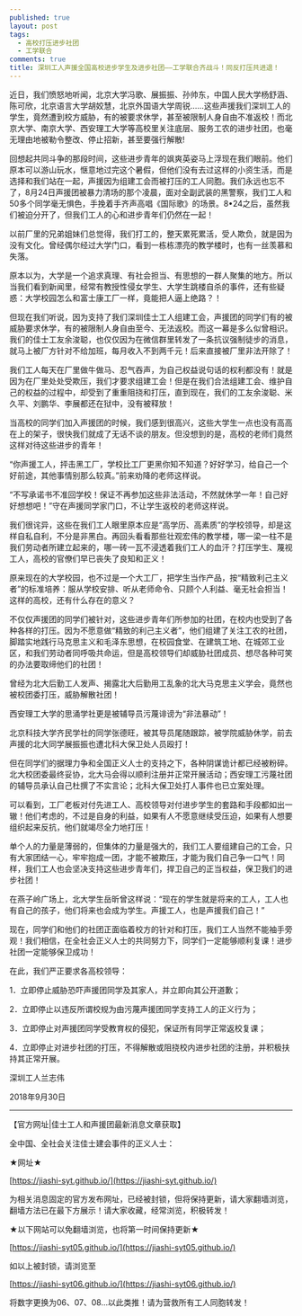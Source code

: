 ```yaml
---
published: true
layout: post
tags:
  - 高校打压进步社团
  - 工学联合
comments: true
title: 深圳工人声援全国高校进步学生及进步社团——工学联合齐战斗！同反打压共进退！
---
```


近日，我们愤怒地听闻，北京大学冯歌、展振振、孙帅东，中国人民大学杨舒涵、陈可欣，北京语言大学胡姣慧，北京外国语大学周锐……这些声援我们深圳工人的学生，竟然遭到校方威胁，有的被要求休学，甚至被限制人身自由不准返校！而北京大学、南京大学、西安理工大学等高校里关注底层、服务工农的进步社团，也毫无理由地被勒令整改、停止招新，甚至要强行解散!

回想起共同斗争的那段时间，这些进步青年的飒爽英姿马上浮现在我们眼前。他们原本可以游山玩水，惬意地过完这个暑假，但他们没有去过这样的小资生活，而是选择和我们站在一起，声援因为组建工会而被打压的工人同胞。我们永远也忘不了，8月24日声援团被暴力清场的那个凌晨，面对全副武装的黑警察，我们工人和50多个同学毫无惧色，手挽着手齐声高唱《国际歌》的场景。8•24之后，虽然我们被迫分开了，但我们工人的心和进步青年们仍然在一起！


以前厂里的兄弟姐妹们总觉得，我们打工的，整天累死累活，受人欺负，就是因为没有文化。曾经偶尔经过大学门口，看到一栋栋漂亮的教学楼时，也有一丝羡慕和失落。

原本以为，大学是一个追求真理、有社会担当、有思想的一群人聚集的地方。所以当我们看到新闻里，经常有教授性侵女学生、大学生跳楼自杀的事件，还有些疑惑：大学校园怎么和富士康工厂一样，竟能把人逼上绝路？！

但现在我们听说，因为支持了我们深圳佳士工人组建工会，声援团的同学们有的被威胁要求休学，有的被限制人身自由至今、无法返校。而这一幕是多么似曾相识。我们的佳士工友余浚聪，也仅仅因为在微信群里转发了一条抗议强制徒步的消息，就马上被厂方针对不给加班，每月收入不到两千元！后来直接被厂里非法开除了！

我们工人每天在厂里做牛做马、忍气吞声，为自己权益说句话的权利都没有！就是因为在厂里处处受欺压，我们才要求组建工会！但是在我们合法组建工会、维护自己的权益的过程中，却受到了重重阻挠和打压，直到现在，我们的工友余浚聪、米久平、刘鹏华、李展都还在狱中，没有被释放！

当高校的同学们加入声援团的时候，我们感到很高兴，这些大学生一点也没有高高在上的架子，很快我们就成了无话不谈的朋友。但没想到的是，高校的老师们竟然这样对待这些进步的青年！

“你声援工人，抨击黑工厂，学校比工厂更黑你知不知道？好好学习，给自己一个好前途，其他事情别那么较真。”前来劝降的老师这样说。

“不写承诺书不准回学校！保证不再参加这些非法活动，不然就休学一年！自己好好想想吧！”守在声援同学家门口，不让学生返校的老师这样说。

我们很诧异，这些在我们工人眼里原本应是“高学历、高素质”的学校领导，却是这样自私自利，不分是非黑白。再回头看看那些壮观宏伟的教学楼，哪一梁一柱不是我们劳动者所建立起来的，哪一砖一瓦不浸透着我们工人的血汗？打压学生、蔑视工人，高校的官僚们早已丧失了良知和正义！

原来现在的大学校园，也不过是一个大工厂，把学生当作产品，按“精致利己主义者”的标准培养：服从学校安排、听从老师命令、只顾个人利益、毫无社会担当！这样的高校，还有什么存在的意义？


不仅仅声援团的同学们被针对，这些进步青年们所参加的社团，在校内也受到了各种各样的打压。因为不愿意做“精致的利己主义者”，他们组建了关注工农的社团，脚踏实地践行马克思主义和毛泽东思想，在校园食堂、在建筑工地、在城郊工业区，和我们劳动者同呼吸共命运，但是高校领导们却威胁社团成员、想尽各种可笑的办法要取缔他们的社团！

曾经为北大后勤工人发声、揭露北大后勤用工乱象的北大马克思主义学会，竟然也被校团委打压，威胁解散社团！

西安理工大学的思涌学社更是被辅导员污蔑诽谤为“非法暴动”！

北京科技大学齐民学社的同学张德旺，被其导员尾随跟踪，被学院威胁休学，前去声援的北大同学展振振也遭北科大保卫处人员殴打！

但在同学们的据理力争和全国正义人士的支持之下，各种阴谋诡计都已经被粉碎。北大校团委最终妥协，北大马会得以顺利注册并正常开展活动；西安理工污蔑社团的辅导员承认自己杜撰了不实言论；北科大保卫处打人事件也已立案处理。

可以看到，工厂老板对付先进工人、高校领导对付进步学生的套路和手段都如出一辙！他们考虑的，不过是自身的利益，如果有人不愿意继续受压迫，如果有人想要组织起来反抗，他们就竭尽全力地打压！

单个人的力量是薄弱的，但集体的力量是强大的，我们工人要组建自己的工会，只有大家团结一心，牢牢抱成一团，才能不被欺压，才能为我们自己争一口气！同样，我们工人也会坚决支持这些进步青年们，捍卫自己的正当权益，保卫我们的进步社团！

在燕子岭广场上，北大学生岳昕曾这样说：“现在的学生就是将来的工人，工人也有自己的孩子，他们将来也会成为学生。声援工人，也是声援我们自己！”

现在，同学们和他们的社团正面临着校方的针对和打压，我们工人当然不能袖手旁观！我们相信，在全社会正义人士的共同努力下，同学们一定能够顺利复课！进步社团一定能够保卫成功！


在此，我们严正要求各高校领导：

1．立即停止威胁恐吓声援团同学及其家人，并立即向其公开道歉；

2．立即停止以违反所谓校规为由污蔑声援团同学支持工人的正义行为；

3．立即停止对声援团同学受教育权的侵犯，保证所有同学正常返校复课；

4．立即停止对进步社团的打压，不得解散或阻挠校内进步社团的注册，并积极扶持其正常开展。


深圳工人兰志伟

2018年9月30日



---
【官方网址|佳士工人和声援团最新消息文章获取】

全中国、全社会关注佳士建会事件的正义人士：

★网址★

[https://jiashi-syt.github.io/](https://jiashi-syt.github.io/)

为相关消息固定的官方发布网址，已经被封锁，但将保持更新，请大家翻墙浏览，翻墙方法已在最下方展示！请大家收藏，经常浏览，积极转发！


★以下网站可以免翻墙浏览，也将第一时间保持更新★

[https://jiashi-syt05.github.io/](https://jiashi-syt05.github.io/)

如以上被封锁，请浏览至

[https://jiashi-syt06.github.io/](https://jiashi-syt06.github.io/)

将数字更换为06、07、08...以此类推！请为营救所有工人同胞转发！


